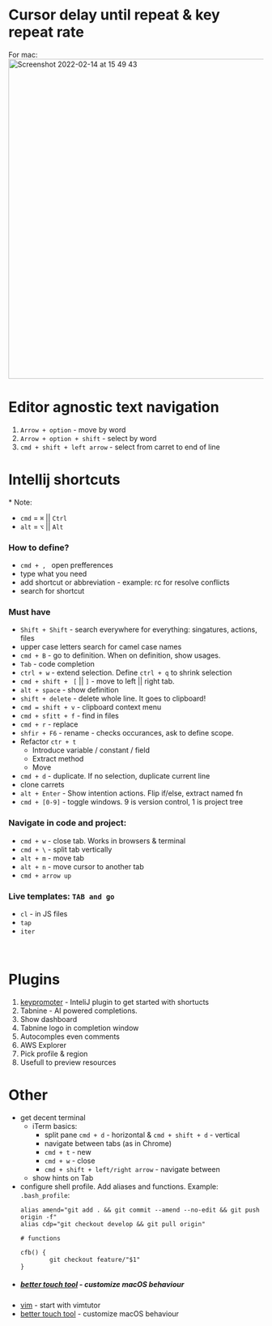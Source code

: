 # Cursor delay until repeat & key repeat rate
For mac: 
<br>
<img width="631" alt="Screenshot 2022-02-14 at 15 49 43" src="https://user-images.githubusercontent.com/23079981/153886500-3e54ce5f-9d1c-4454-9bab-e1f8855fcb6f.png">


# Editor agnostic text navigation

1. `Arrow + option` - move by word
2. `Arrow + option + shift` - select by word
3. `cmd + shift + left arrow` - select from carret to end of line

# Intellij shortcuts

\* Note: 

- `cmd` = `⌘` || `Ctrl` 
- `alt` = `⌥` || `Alt`


### How to define?
- `cmd + , ` open prefferences
- type what you need
- add shortcut or abbreviation - example: rc for resolve conflicts
- search for shortcut


### Must have
- `Shift + Shift` - search everywhere for everything: singatures, actions, files
 - upper case letters search for camel case names
- `cmd + B` - go to definition. When on definition, show usages.
- `Tab` - code completion
- `ctrl + w` - extend selection. Define `ctrl + q` to shrink selection
- `cmd + shift + ` `[` || `]` - move to left || right tab. 
- `alt + space` - show definition 
- `shift + delete` - delete whole line. It goes to clipboard!
- `cmd = shift + v` - clipboard context menu
- `cmd + sfitt + f` - find in files 
- `cmd + r` - replace
- `shfir + F6` - rename - checks occurances, ask to define scope.
- Refactor `ctr + t`
  - Introduce variable / constant / field
  - Extract method
  - Move
- `cmd + d` - duplicate. If no selection, duplicate current line
- clone carrets
- `alt + Enter` - Show intention actions. Flip if/else, extract named fn
- `cmd + [0-9]` - toggle windows. 9 is version control, 1 is project tree

### Navigate in code and project: 
 - `cmd + w` - close tab. Works in browsers & terminal 
 - `cmd + \` - split tab vertically
 - `alt + m` - move tab
 - `alt + n` - move cursor to another tab
 - `cmd + arrow up` 
 


### Live templates: `TAB and go`
- `cl` - in JS files
- `tap`
- `iter`

<br/>

# Plugins
1. [keypromoter](https://plugins.jetbrains.com/plugin/9792-key-promoter-x) - InteliJ plugin to get started with shortucts
2. Tabnine - AI powered completions. 
  3. Show dashboard
  4. Tabnine logo in completion window
  5. Autocomples even comments
3. AWS Explorer
  4. Pick profile & region
  5. Usefull to preview resources

# Other
- get decent terminal
  - iTerm basics: 
    - split pane `cmd + d` - horizontal & `cmd + shift + d` - vertical
    - navigate between tabs (as in Chrome) 
    - `cmd + t` - new
    - `cmd + w` - close 
    - `cmd + shift + left/right arrow` - navigate between
  - show hints on Tab
- configure shell profile. Add aliases and functions. Example:
    `.bash_profile`:
    ```
    alias amend="git add . && git commit --amend --no-edit && git push origin -f"
    alias cdp="git checkout develop && git pull origin"
    
    # functions
    
    cfb() {
            git checkout feature/"$1"
    }
    ```
- ##### [better touch tool](https://folivora.ai/) - customize macOS behaviour 
- [vim](https://www.vim.org/) - start with vimtutor
- [better touch tool](https://folivora.ai/) - customize macOS behaviour 


